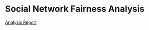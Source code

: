 # Social Network Fairness Analysis

[Analysis Report](https://s3.us-west-2.amazonaws.com/secure.notion-static.com/6a60295a-e03a-4cbc-9880-1a665b9194ab/Analysis_Report.pdf?X-Amz-Algorithm=AWS4-HMAC-SHA256&X-Amz-Credential=AKIAT73L2G45O3KS52Y5%2F20200523%2Fus-west-2%2Fs3%2Faws4_request&X-Amz-Date=20200523T020042Z&X-Amz-Expires=86400&X-Amz-Signature=0f3ccfcd6e91b186b7c34ddad19e2e900ced3f6cf408c325ccb1307fb9fd83ff&X-Amz-SignedHeaders=host&response-content-disposition=filename%20%3D%22Analysis_Report.pdf%22)
